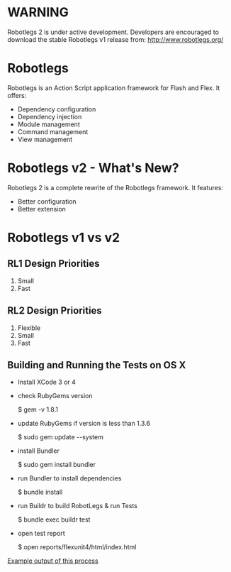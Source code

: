 # WARNING

Robotlegs 2 is under active development. Developers are encouraged to download the stable Robotlegs v1 release from: http://www.robotlegs.org/


# Robotlegs

Robotlegs is an Action Script application framework for Flash and Flex. It offers:

+ Dependency configuration
+ Dependency injection
+ Module management
+ Command management
+ View management

# Robotlegs v2 - What's New?

Robotlegs 2 is a complete rewrite of the Robotlegs framework. It features:

+ Better configuration
+ Better extension

# Robotlegs v1 vs v2

## RL1 Design Priorities

1. Small
2. Fast

## RL2 Design Priorities

1. Flexible
2. Small
3. Fast


## Building and Running the Tests on OS X

- Install XCode 3 or 4
- check RubyGems version
	
	$ gem -v
	1.8.1
	
- update RubyGems if version is less than 1.3.6

	$ sudo gem update --system
	
- install Bundler

	$ sudo gem install bundler
	
- run Bundler to install dependencies

	$ bundle install
	
- run Buildr to build RobotLegs & run Tests

	$ bundle exec buildr test
	
- open test report

	$ open reports/flexunit4/html/index.html
	
[Example output of this process](https://gist.github.com/1336238)


